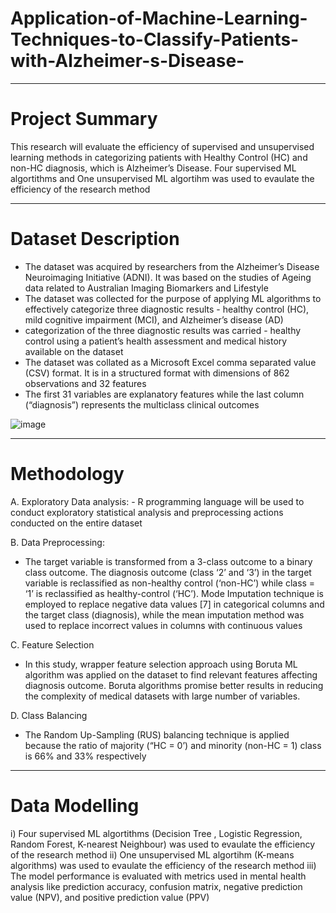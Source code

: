 # Application-of-Machine-Learning-Techniques-to-Classify-Patients-with-Alzheimer-s-Disease-
************************

# Project Summary
This research will evaluate the efficiency of supervised and unsupervised learning methods in categorizing patients with Healthy Control (HC) and non-HC diagnosis, which is Alzheimer’s Disease. Four supervised ML algortithms and One unsupervised ML algortihm was used to evaulate the efficiency of the research method

******************

# Dataset Description
- The dataset was acquired by researchers from the Alzheimer’s Disease Neuroimaging Initiative (ADNI). It was based on the studies of Ageing data related to Australian Imaging Biomarkers and Lifestyle
- The dataset was collected for the purpose of applying ML algorithms to effectively categorize three diagnostic results -
  healthy control (HC), mild cognitive impairment (MCI), and Alzheimer’s disease (AD)
- categorization of the three diagnostic results was carried - healthy control  using a patient’s health assessment and medical history available on the dataset
- The dataset was collated as a Microsoft Excel comma separated value (CSV) format. It is in a structured format with dimensions of 862 observations and 32 features
- The first 31 variables are explanatory features while the last column (“diagnosis”) represents the multiclass clinical outcomes

![image](https://github.com/seun-awonuga/Application-of-Machine-Learning-Techniques-to-Classify-Patients-with-Alzheimer-s-Disease-/assets/61943241/54888e78-6f10-4b17-ba76-8f64751a5b9a)

*********************

# Methodology
A. Exploratory Data analysis: - R programming language will be used to conduct exploratory statistical analysis and preprocessing actions conducted on the entire dataset

B. Data Preprocessing:
- The target variable is transformed from a 3-class outcome to a binary class outcome. The diagnosis outcome (class ‘2’ and ‘3’) in the target variable is reclassified as non-healthy control (‘non-HC’) while class = ‘1’ is reclassified as healthy-control (‘HC’). Mode Imputation technique is employed to replace negative data values [7] in categorical columns and the target class (diagnosis), while the mean imputation method was used to replace incorrect values in columns with continuous values

C. Feature Selection
 - In this study, wrapper feature selection approach using Boruta ML algorithm was applied on the dataset to find relevant features affecting diagnosis outcome. Boruta algorithms promise better results in reducing the complexity of medical datasets with large number of variables.

D. Class Balancing
 - The Random Up-Sampling (RUS) balancing technique is applied because the ratio of majority (“HC = 0’) and minority (non-HC = 1) class is 66% and 33% respectively

******************

# Data Modelling
i) Four supervised ML algortithms (Decision Tree , Logistic Regression, Random Forest, K-nearest Neighbour) was used to evaulate the efficiency of the research method
ii) One unsupervised ML algortihm (K-means algorithms) was used to evaulate the efficiency of the research method
iii) The model performance is evaluated with metrics used in mental health analysis like prediction accuracy, confusion matrix, negative prediction value (NPV), and positive prediction value (PPV)

